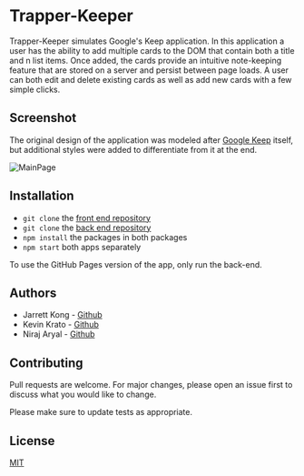 # Trapper-Keeper

Trapper-Keeper simulates Google's Keep application. In this application a user has the ability to add multiple cards to the DOM that contain both a title and n list items. Once added, the cards provide an intuitive note-keeping feature that are stored on a server and persist between page loads. A user can both edit and delete existing cards as well as add new cards with a few simple clicks.

## Screenshot

The original design of the application was modeled after [Google Keep](https://keep.google.com/) itself, but additional styles were added to differentiate from it at the end.

![MainPage](https://i.imgur.com/eWRrwfC.png?1)

## Installation

- `git clone` the [front end repository]('https://github.com/jarrettkong/trapper-keeper')
- `git clone` the [back end repository]('https://github.com/niroz11/Trapper-keeper-be')
- `npm install` the packages in both packages
- `npm start` both apps separately

To use the GitHub Pages version of the app, only run the back-end.

## Authors

- Jarrett Kong - [Github]("https://github.com/jarrettkong")
- Kevin Krato - [Github]("https://github.com/KevinKra")
- Niraj Aryal - [Github]("https://github.com/niroz11")

## Contributing

Pull requests are welcome. For major changes, please open an issue first to discuss what you would like to change.

Please make sure to update tests as appropriate.

## License

[MIT](https://choosealicense.com/licenses/mit/)
